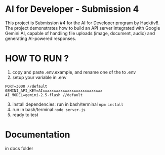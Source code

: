 # AI for Developer - Submission 4
This project is Submission #4 for the AI for Developer program by Hacktiv8.
The project demonstrates how to build an API server integrated with Google Gemini AI, capable of handling file uploads (image, document, audio) and generating AI-powered responses.

# HOW TO RUN ?
1. copy and paste .env.example, and rename one of the to .env
2. setup your variable in .env
``` text
PORT=3000 //default
GEMINI_API_KEY=AIxxxxxxxxxxxxxxxxxxxxxxxxxxx
AI_MODEL=gemini-2.5-flash //default
```
3. install dependencies: run in bash/terminal `npm install`
4. run in bash/terminal `node server.js`
5. ready to test

# Documentation
in docs folder